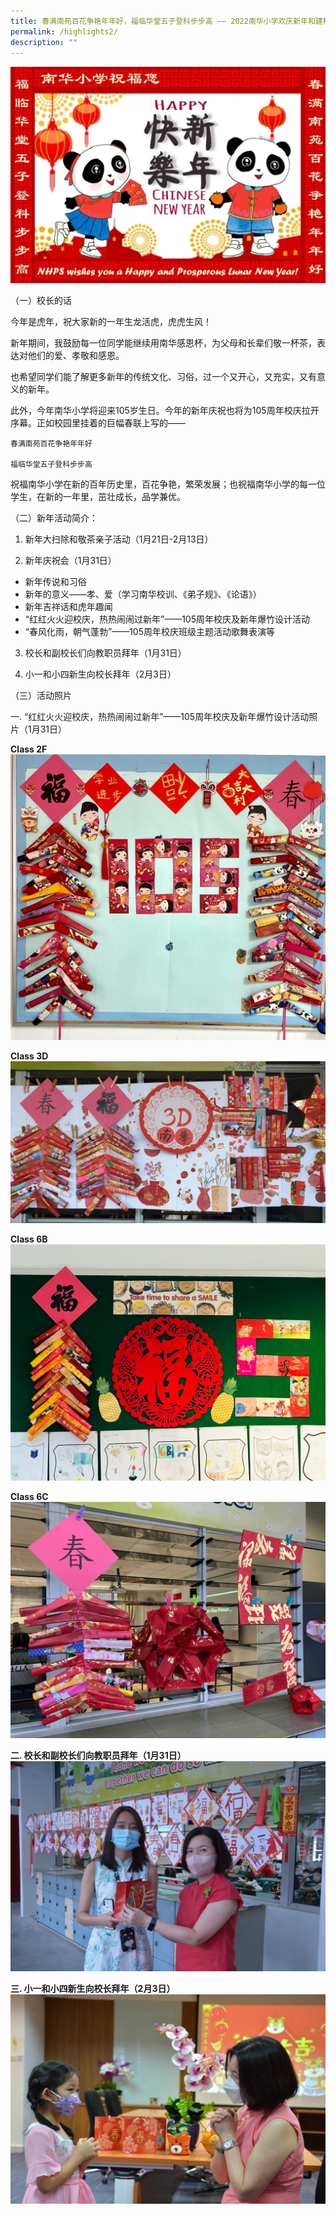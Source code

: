 ```yaml
---
title: 春满南苑百花争艳年年好，福临华堂五子登科步步高 —— 2022南华小学欢庆新年和建校105周年
permalink: /highlights2/
description: ""
---
```

![](/images/CNY%202022%20Banner.jpeg)

（一）校长的话

今年是虎年，祝大家新的一年生龙活虎，虎虎生风！

新年期间，我鼓励每一位同学能继续用南华感恩杯，为父母和长辈们敬一杯茶，表达对他们的爱、孝敬和感恩。

也希望同学们能了解更多新年的传统文化、习俗，过一个又开心，又充实，又有意义的新年。

此外，今年南华小学将迎来105岁生日。今年的新年庆祝也将为105周年校庆拉开序幕。正如校园里挂着的巨幅春联上写的——

```
春满南苑百花争艳年年好

福临华堂五子登科步步高
```

祝福南华小学在新的百年历史里，百花争艳，繁荣发展；也祝福南华小学的每一位学生，在新的一年里，茁壮成长，品学兼优。

（二）新年活动简介：

1. 新年大扫除和敬茶亲子活动（1月21日-2月13日）

2. 新年庆祝会（1月31日）	

* 新年传说和习俗
* 新年的意义——孝、爱（学习南华校训、《弟子规》、《论语》）
* 新年吉祥话和虎年趣闻
* “红红火火迎校庆，热热闹闹过新年”——105周年校庆及新年爆竹设计活动
* “春风化雨，朝气蓬勃”——105周年校庆班级主题活动歌舞表演等

3. 校长和副校长们向教职员拜年（1月31日）

4. 小一和小四新生向校长拜年（2月3日）

（三）活动照片

一. “红红火火迎校庆，热热闹闹过新年”——105周年校庆及新年爆竹设计活动照片（1月31日）

**Class 2F**
![](/images/Class%202F%20-%20nanhuapri.jpeg)

**Class 3D**
![](/images/Class%203D%20-%20nanhua.jpeg)

**Class 6B**
![](/images/Class%206B%20-%20105.jpeg)

**Class 6C**
![](/images/Class%206C%20-%20105.jpeg)

**二. 校长和副校长们向教职员拜年（1月31日）**
![](/images/Principal.jpeg)

**三. 小一和小四新生向校长拜年（2月3日）**
![](/images/P1-BaiNian.jpeg)